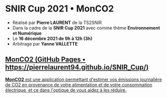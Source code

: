 # SNIR Cup 2021 • MonCO2
* Réalisé par **Pierre LAURENT** de la TS2SNIR
* Dans la cadre de la **SNIR Cup 2021** avec comme thème **Environnement et Numérique**
* Le **16 décembre 2021 de 9h à 12h (3h)**
* Arbitrage par **Yanne VALLETTE**

## [MonCO2 (GitHub Pages • https://pierrelaurent94.github.io/SNIR_Cup/)](https://pierrelaurent94.github.io/SNIR_Cup/)

[**MonCO2** est une application permettant d'estimer vos émissions journalière de CO2 en provenance de votre alimentation et de votre consommation électrique, et ce dans l'optique de vous aidez à les réduire.
](https://pierrelaurent94.github.io/SNIR_Cup/)

